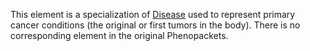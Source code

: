This element is a specialization of [Disease](StructureDefinition-Disease.html) used to represent primary cancer conditions (the original or first tumors in the body). There is no corresponding element in the original Phenopackets.